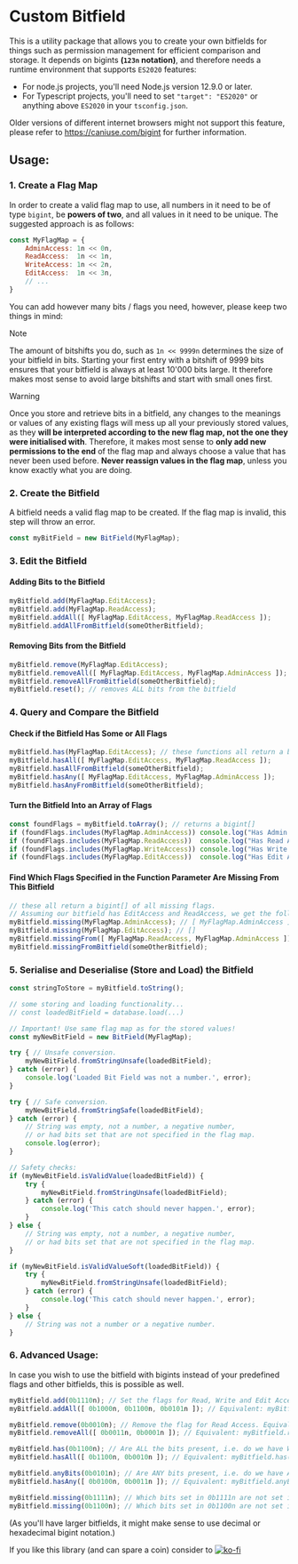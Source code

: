 # Custom Bitfield

This is a utility package that allows you to create your own bitfields for things such as permission management for efficient comparison and storage.
It depends on bigints **(`123n` notation)**, and therefore needs a runtime environment that supports `ES2020` features:
- For node.js projects, you'll need Node.js version 12.9.0 or later.
- For Typescript projects, you'll need to set `"target": "ES2020"` or anything above `ES2020` in your `tsconfig.json`.

Older versions of different internet browsers might not support this feature, please refer to https://caniuse.com/bigint for further information.

## Usage:
### 1. Create a Flag Map
In order to create a valid flag map to use, all numbers in it need to be of type `bigint`, be **powers of two**, and all values in it need to be unique. The suggested approach is as follows:
```js
const MyFlagMap = {
	AdminAccess: 1n << 0n,
	ReadAccess:  1n << 1n,
	WriteAccess: 1n << 2n,
	EditAccess:  1n << 3n,
	// ...
}
```
You can add however many bits / flags you need, however, please keep two things in mind:
> [!NOTE]
> The amount of bitshifts you do, such as `1n << 9999n` determines the size of your bitfield in bits. Starting your first entry with a bitshift of 9999 bits ensures that your bitfield is always at least 10'000 bits large. It therefore makes most sense to avoid large bitshifts and start with small ones first.

> [!WARNING]
> Once you store and retrieve bits in a bitfield, any changes to the meanings or values of any existing flags will mess up all your previously stored values, as they **will be interpreted according to the new flag map, not the one they were initialised with**. Therefore, it makes most sense to **only add new permissions to the end** of the flag map and always choose a value that has never been used before.
> **Never reassign values in the flag map**, unless you know exactly what you are doing.

### 2. Create the Bitfield
A bitfield needs a valid flag map to be created. If the flag map is invalid, this step will throw an error.
```js
const myBitField = new BitField(MyFlagMap);
```

### 3. Edit the Bitfield
#### Adding Bits to the Bitfield
```js
myBitfield.add(MyFlagMap.EditAccess);
myBitfield.add(MyFlagMap.ReadAccess);
myBitfield.addAll([ MyFlagMap.EditAccess, MyFlagMap.ReadAccess ]);
myBitfield.addAllFromBitfield(someOtherBitfield);
```

#### Removing Bits from the Bitfield
```js
myBitfield.remove(MyFlagMap.EditAccess);
myBitfield.removeAll([ MyFlagMap.EditAccess, MyFlagMap.AdminAccess ]);
myBitfield.removeAllFromBitfield(someOtherBitfield);
myBitfield.reset(); // removes ALL bits from the bitfield
```

### 4. Query and Compare the Bitfield
#### Check if the Bitfield Has Some or All Flags
```js
myBitfield.has(MyFlagMap.EditAccess); // these functions all return a boolean
myBitfield.hasAll([ MyFlagMap.EditAccess, MyFlagMap.ReadAccess ]);
myBitfield.hasAllFromBitfield(someOtherBitfield);
myBitfield.hasAny([ MyFlagMap.EditAccess, MyFlagMap.AdminAccess ]);
myBitfield.hasAnyFromBitfield(someOtherBitfield);
```
#### Turn the Bitfield Into an Array of Flags
```js
const foundFlags = myBitfield.toArray(); // returns a bigint[]
if (foundFlags.includes(MyFlagMap.AdminAccess)) console.log("Has Admin Access.");
if (foundFlags.includes(MyFlagMap.ReadAccess))  console.log("Has Read Access.");
if (foundFlags.includes(MyFlagMap.WriteAccess)) console.log("Has Write Access.");
if (foundFlags.includes(MyFlagMap.EditAccess))  console.log("Has Edit Access.");
```
#### Find Which Flags Specified in the Function Parameter Are Missing From This Bitfield
```js
// these all return a bigint[] of all missing flags.
// Assuming our bitfield has EditAccess and ReadAccess, we get the following results:
myBitfield.missing(MyFlagMap.AdminAccess); // [ MyFlagMap.AdminAccess ]
myBitfield.missing(MyFlagMap.EditAccess); // []
myBitfield.missingFrom([ MyFlagMap.ReadAccess, MyFlagMap.AdminAccess ]); // [ MyFlagMap.AdminAccess ]
myBitfield.missingFromBitfield(someOtherBitfield);
```

### 5. Serialise and Deserialise (Store and Load) the Bitfield
```js
const stringToStore = myBitfield.toString();

// some storing and loading functionality...
// const loadedBitField = database.load(...)

// Important! Use same flag map as for the stored values!
const myNewBitField = new BitField(MyFlagMap);

try { // Unsafe conversion.
	myNewBitField.fromStringUnsafe(loadedBitField);
} catch (error) {
	console.log('Loaded Bit Field was not a number.', error);
}

try { // Safe conversion.
	myNewBitField.fromStringSafe(loadedBitField);
} catch (error) {
	// String was empty, not a number, a negative number,
	// or had bits set that are not specified in the flag map.
	console.log(error);
}

// Safety checks:
if (myNewBitField.isValidValue(loadedBitField)) {
	try {
		myNewBitField.fromStringUnsafe(loadedBitField);
	} catch (error) {
		console.log('This catch should never happen.', error);
	}
} else {
	// String was empty, not a number, a negative number,
	// or had bits set that are not specified in the flag map.
}

if (myNewBitField.isValidValueSoft(loadedBitField)) {
	try {
		myNewBitField.fromStringUnsafe(loadedBitField);
	} catch (error) {
		console.log('This catch should never happen.', error);
	}
} else {
	// String was not a number or a negative number.
}
```


### 6. Advanced Usage:
In case you wish to use the bitfield with bigints instead of your predefined flags and other bitfields, this is possible as well.
```js
myBitfield.add(0b1110n); // Set the flags for Read, Write and Edit Access.
myBitfield.addAll([ 0b1000n, 0b1100n, 0b0101n ]); // Equivalent: myBitfield.add(0b1101)

myBitfield.remove(0b0010n); // Remove the flag for Read Access. Equivalent: myBitfield.remove(2n)
myBitfield.removeAll([ 0b0011n, 0b0001n ]); // Equivalent: myBitfield.remove(0b0011)

myBitfield.has(0b1100n); // Are ALL the bits present, i.e. do we have Write AND Edit access?
myBitfield.hasAll([ 0b1100n, 0b0010n ]); // Equivalent: myBitfield.has(0b1110n)

myBitfield.anyBits(0b0101n); // Are ANY bits present, i.e. do we have Admin OR Write access?
myBitfield.hasAny([ 0b0100n, 0b0011n ]); // Equivalent: myBitfield.anyBits(0b0111n)

myBitfield.missing(0b1111n); // Which bits set in 0b1111n are not set in the bitfield?
myBitfield.missing(0b1100n); // Which bits set in 0b1100n are not set in the bitfield?
```
(As you'll have larger bitfields, it might make sense to use decimal or hexadecimal bigint notation.)

If you like this library (and can spare a coin) consider to [![ko-fi](https://ko-fi.com/img/githubbutton_sm.svg)](https://ko-fi.com/B0B0MH76V)